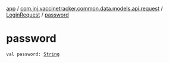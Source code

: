 [app](../../index.md) / [com.jnj.vaccinetracker.common.data.models.api.request](../index.md) / [LoginRequest](index.md) / [password](./password.md)

# password

`val password: `[`String`](https://kotlinlang.org/api/latest/jvm/stdlib/kotlin/-string/index.html)